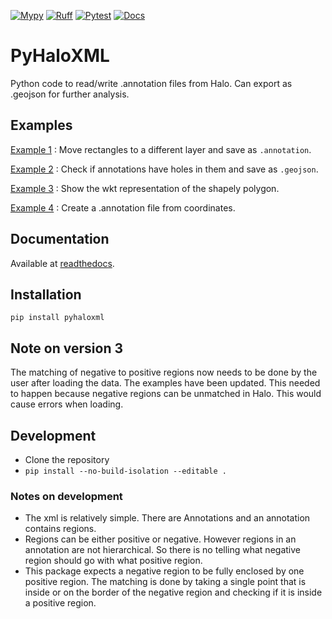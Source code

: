 [![Mypy](https://github.com/rharkes/pyhaloxml/actions/workflows/mypy.yml/badge.svg)](https://github.com/rharkes/pyhaloxml/actions/workflows/mypy.yml)
[![Ruff](https://github.com/rharkes/pyhaloxml/actions/workflows/ruff.yml/badge.svg)](https://github.com/rharkes/pyhaloxml/actions/workflows/ruff.yml)
[![Pytest](https://github.com/rharkes/pyhaloxml/actions/workflows/pytest.yml/badge.svg)](https://github.com/rharkes/pyhaloxml/actions/workflows/pytest.yml)
[![Docs](https://readthedocs.org/projects/pyhaloxml/badge/?version=latest&style=flat)](https://readthedocs.org/projects/pyhaloxml)
# PyHaloXML
Python code to read/write .annotation files from Halo. Can export as .geojson for further analysis.

## Examples
[Example 1](https://github.com/rharkes/pyhaloxml/blob/main/examples/example1.py) : Move rectangles to a different layer and save as `.annotation`.

[Example 2](https://github.com/rharkes/pyhaloxml/blob/main/examples/example2.py) : Check if annotations have holes in them and save as `.geojson`.

[Example 3](https://github.com/rharkes/pyhaloxml/blob/main/examples/example3.py) : Show the wkt representation of the shapely polygon.

[Example 4](https://github.com/rharkes/pyhaloxml/blob/main/examples/example4.py) : Create a .annotation file from coordinates.

## Documentation
Available at [readthedocs](https://pyhaloxml.readthedocs.io/en/latest/).

## Installation
`pip install pyhaloxml`

## Note on version 3
The matching of negative to positive regions now needs to be done by the user after loading the data. The examples have been updated. This needed to happen because negative regions can be unmatched in Halo. This would cause errors when loading. 

## Development
* Clone the repository
* `pip install --no-build-isolation --editable .`

### Notes on development
* The xml is relatively simple. There are Annotations and an annotation contains regions.
* Regions can be either positive or negative. However regions in an annotation are not hierarchical. So there is no telling what negative region should go with what positive region.
* This package expects a negative region to be fully enclosed by one positive region. The matching is done by taking a single point that is inside or on the border of the negative region and checking if it is inside a positive region.
